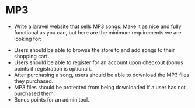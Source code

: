 # MP3

* Write a laravel website that sells MP3 songs.  Make it as nice and fully functional as you can, but here are the minimum requirements we are looking for:
- Users should be able to browse the store to and add songs to their shopping cart.
- Users should be able to register for an account upon checkout (bonus points if registration is optional).
- After purchasing a song, users should be able to download the MP3 files they purchased.
- MP3 files should be protected from being downloaded if a user has not purchased them.
- Bonus points for an admin tool.